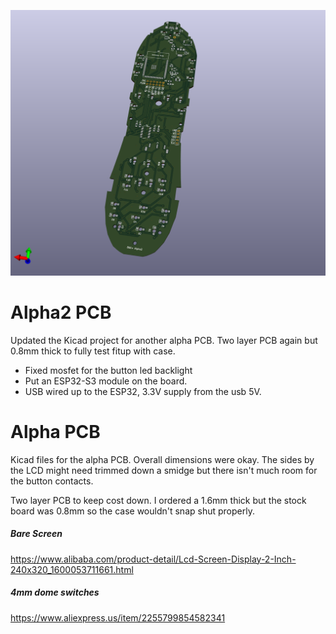 ![800+1](800+.png)

# Alpha2 PCB

Updated the Kicad project for another alpha PCB.  Two layer PCB again but 0.8mm thick to fully test fitup with case.

* Fixed mosfet for the button led backlight
* Put an ESP32-S3 module on the board.
* USB wired up to the ESP32, 3.3V supply from the usb 5V.

# Alpha PCB

Kicad files for the alpha PCB.  Overall dimensions were okay.  The sides by the LCD might need trimmed down a smidge but there isn't much room for the button contacts.

Two layer PCB to keep cost down.  I ordered a 1.6mm thick but the stock board was 0.8mm so the case wouldn't snap shut properly.

##### Bare Screen

https://www.alibaba.com/product-detail/Lcd-Screen-Display-2-Inch-240x320_1600053711661.html

##### 4mm dome switches

https://www.aliexpress.us/item/2255799854582341
